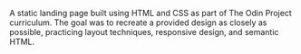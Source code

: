 A static landing page built using HTML and CSS as part of The Odin Project curriculum. The goal was to recreate a provided design as closely as possible, practicing layout techniques, responsive design, and semantic HTML.
